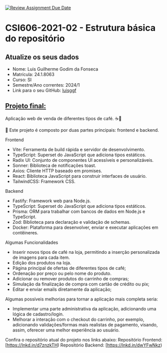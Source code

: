 [![Review Assignment Due Date](https://classroom.github.com/assets/deadline-readme-button-22041afd0340ce965d47ae6ef1cefeee28c7c493a6346c4f15d667ab976d596c.svg)](https://classroom.github.com/a/MJipK3P4)
# **CSI606-2021-02 - Estrutura básica do repositório**

## Atualize os seus dados

- Nome: Luis Guilherme Godim da Fonseca
- Matrícula: 24.1.8063
- Curso: SI
- Semestre/Ano correntes: 2024/1
- Link para o seu GitHub: [luisggf](https://github.com/luisggf)

## [Projeto final:](./Projeto/README.md)

Aplicação web de venda de diferentes tipos de café. ☕🚀

🔧 Este projeto é composto por duas partes principais: frontend e backend.

Frontend
- Vite: Ferramenta de build rápida e servidor de desenvolvimento.
- TypeScript: Superset do JavaScript que adiciona tipos estáticos.
- Radix UI: Conjunto de componentes UI acessíveis e personalizáveis.
- Sonner: Biblioteca de notificações toast.
- Axios: Cliente HTTP baseado em promises.
- React: Biblioteca JavaScript para construir interfaces de usuário.
- TailwindCSS: Framework CSS.

Backend
- Fastify: Framework web para Node.js.
- TypeScript: Superset do JavaScript que adiciona tipos estáticos.
- Prisma: ORM para trabalhar com bancos de dados em Node.js e TypeScript.
- Zod: Biblioteca para declaração e validação de schemas.
- Docker: Plataforma para desenvolver, enviar e executar aplicações em contêineres.

Algumas Funcionalidades
- Inserir novos tipos de café na loja, permitindo a inserção personalizada de imagens para cada item.
- Edição dos produtos na loja.
- Página principal de ofertas de diferentes tipos de café;
- Ordenação por preço ou pelo nome do produto.
- Adicionar ou remover produtos do carrinho de compras;
- Simulação da finalização de compra com cartão de crédito ou pix;
- Editar e enviar emails diretamente da aplicação;

Algumas possíveis melhorias para tornar a aplicação mais completa seria: 
- Implementar uma parte administrativa da aplicação, adicionando uma lógica de cadastro/login.
- Melhorar a interação com o checkout do carrinho, por exemplo, adicionando validações/formas mais realistas de pagamento, visando, assim, oferecer uma melhor experiência ao usuário.

Confira o repositório atual do projeto nos links abaixo:
Repositório Frontend: [https://lnkd.in/d7znzkTH)
Repositório Backend: [https://lnkd.in/dwYFwNkz)
